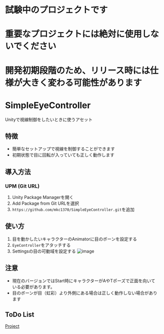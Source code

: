 # 試験中のプロジェクトです
# 重要なプロジェクトには絶対に使用しないでください
# 開発初期段階のため、リリース時には仕様が大きく変わる可能性があります

# SimpleEyeController
Unityで視線制御をしたいときに使うアセット

## 特徴
* 簡単なセットアップで視線を制御することができます
* 初期状態で目に回転が入っていても正しく動作します

## 導入方法
### UPM (Git URL)
1. Unity Package Managerを開く
2. Add Package from Git URLを選択
3. `https://github.com/mkc1370/SimpleEyeController.git`を追加

## 使い方 
1. 目を動かしたいキャラクターのAnimatorに目のボーンを設定する
2. `EyeController`をアタッチする
3. Settingsの目の可動域を設定する
![image](https://user-images.githubusercontent.com/40651807/181917755-a9283057-5000-495f-9066-7ba249fdd4c3.png)

## 注意
* 現在のバージョンではStart時にキャラクターがAやTポーズで正面を向いている必要があります。
* 目のボーンが目（虹彩）より外側にある場合は正しく動作しない場合があります

## ToDo List
[Project](https://github.com/users/mkc1370/projects/3)

